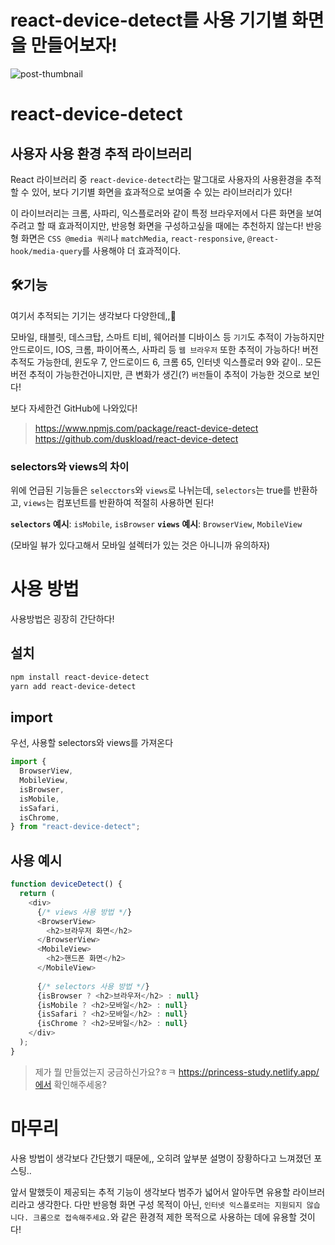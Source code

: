 # react-device-detect를 사용 기기별 화면을 만들어보자!

![post-thumbnail](https://velog.velcdn.com/images/yjohbjects/post/7259d9fb-6fd3-4929-aa40-5035feb5eda2/image.png)

# react-device-detect

## 사용자 사용 환경 추적 라이브러리
React 라이브러리 중 `react-device-detect`라는 말그대로 사용자의 사용환경을 추적할 수 있어, 보다 기기별 화면을 효과적으로 보여줄 수 있는 라이브러리가 있다!

이 라이브러리는 크롬, 사파리, 익스플로러와 같이 특정 브라우저에서 다른 화면을 보여주려고 할 때 효과적이지만, 반응형 화면을 구성하고싶을 때에는 추천하지 않는다!
반응형 화면은 `CSS @media 쿼리`나 `matchMedia`, `react-responsive`, `@react-hook/media-query`를 사용해야 더 효과적이다.


## 🛠️기능
여기서 추적되는 기기는 생각보다 다양한데,,🤔

모바일, 태블릿, 데스크탑, 스마트 티비, 웨어러블 디바이스 등 `기기`도 추적이 가능하지만
안드로이드, IOS, 크롬, 파이어폭스, 사파리 등 `웹 브라우저` 또한 추적이 가능하다!
버전 추적도 가능한데, 윈도우 7, 안드로이드 6, 크롬 65, 인터넷 익스플로러 9와 같이.. 모든 버전 추적이 가능한건아니지만, 큰 변화가 생긴(?) `버전`들이 추적이 가능한 것으로 보인다!

보다 자세한건 GitHub에 나와있다!
> https://www.npmjs.com/package/react-device-detect
> https://github.com/duskload/react-device-detect

### selectors와  views의 차이
위에 언급된 기능들은 `selecctors`와 `views`로 나뉘는데,
`selectors`는 true를 반환하고, `views`는 컴포넌트를 반환하여 적절히 사용하면 된다!

**`selectors` 예시**: `isMobile`, `isBrowser`
**`views` 예시**: `BrowserView`, `MobileView`

(모바일 뷰가 있다고해서 모바일 설렉터가 있는 것은 아니니까 유의하자)

# 사용 방법
사용방법은 굉장히 간단하다!


## 설치
```bash
npm install react-device-detect
yarn add react-device-detect
```

## import
우선, 사용할 selectors와 views를 가져온다

``` javascript
import {
  BrowserView,
  MobileView,
  isBrowser,
  isMobile,
  isSafari,
  isChrome,
} from "react-device-detect";
```

## 사용 예시
``` javascript
function deviceDetect() {
  return (
    <div>
      {/* views 사용 방법 */}
      <BrowserView>
        <h2>브라우저 화면</h2>
      </BrowserView>
      <MobileView>
        <h2>핸드폰 화면</h2>
      </MobileView>
    
      {/* selectors 사용 방법 */}
      {isBrowser ? <h2>브라우저</h2> : null}
      {isMobile ? <h2>모바일</h2> : null}
      {isSafari ? <h2>모바일</h2> : null}
      {isChrome ? <h2>모바일</h2> : null}
    </div>
  );
}
```

> 제가 뭘 만들었는지 궁금하신가요?ㅎㅋ
> https://princess-study.netlify.app/에서 확인해주세옹?


# 마무리
사용 방법이 생각보다 간단했기 때문에,, 오히려 앞부분 설명이 장황하다고 느껴졌던 포스팅..

앞서 말했듯이 제공되는 추적 기능이 생각보다 범주가 넓어서 알아두면 유용할 라이브러리라고 생각한다.
다만 반응형 화면 구성 목적이 아닌, `인터넷 익스플로러는 지원되지 않습니다. 크롬으로 접속해주세요.`와 같은 환경적 제한 목적으로 사용하는 데에 유용할 것이다!